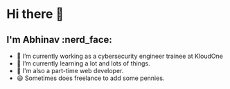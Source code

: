 <h1> Hi there 👋</h1>

<h2>I'm Abhinav :nerd_face:</h2>

- 🔭 I’m currently working as a cybersecurity engineer trainee at KloudOne
- 🌱 I’m currently learning a lot and lots of things.
- 💬 I'm also a part-time web developer.
- 😄 Sometimes does freelance to add some pennies.

  






